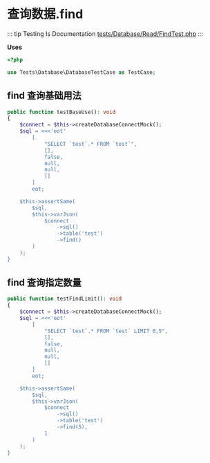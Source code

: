# 查询数据.find

::: tip Testing Is Documentation
[tests/Database/Read/FindTest.php](https://github.com/hunzhiwange/framework/blob/master/tests/Database/Read/FindTest.php)
:::
    
**Uses**

``` php
<?php

use Tests\Database\DatabaseTestCase as TestCase;
```

## find 查询基础用法

``` php
public function testBaseUse(): void
{
    $connect = $this->createDatabaseConnectMock();
    $sql = <<<'eot'
        [
            "SELECT `test`.* FROM `test`",
            [],
            false,
            null,
            null,
            []
        ]
        eot;

    $this->assertSame(
        $sql,
        $this->varJson(
            $connect
                ->sql()
                ->table('test')
                ->find()
        )
    );
}
```
    
## find 查询指定数量

``` php
public function testFindLimit(): void
{
    $connect = $this->createDatabaseConnectMock();
    $sql = <<<'eot'
        [
            "SELECT `test`.* FROM `test` LIMIT 0,5",
            [],
            false,
            null,
            null,
            []
        ]
        eot;

    $this->assertSame(
        $sql,
        $this->varJson(
            $connect
                ->sql()
                ->table('test')
                ->find(5),
            1
        )
    );
}
```